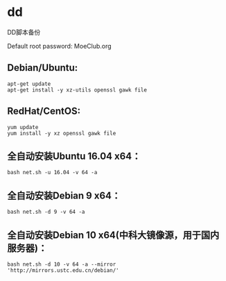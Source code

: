 # dd


DD脚本备份

 Default root password: MoeClub.org
## Debian/Ubuntu:
```
apt-get update
apt-get install -y xz-utils openssl gawk file
```
## RedHat/CentOS:
```
yum update
yum install -y xz openssl gawk file
```

## 全自动安装Ubuntu 16.04 x64： 
```
bash net.sh -u 16.04 -v 64 -a
```

## 全自动安装Debian 9 x64：
```
bash net.sh -d 9 -v 64 -a
```

## 全自动安装Debian 10 x64(中科大镜像源，用于国内服务器)： 
```
bash net.sh -d 10 -v 64 -a --mirror 'http://mirrors.ustc.edu.cn/debian/'
```
